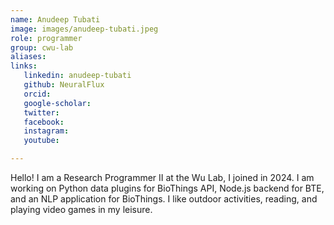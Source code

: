 ```yaml
---
name: Anudeep Tubati
image: images/anudeep-tubati.jpeg
role: programmer
group: cwu-lab
aliases:
links:
   linkedin: anudeep-tubati
   github: NeuralFlux
   orcid: 
   google-scholar:
   twitter:
   facebook:
   instagram: 
   youtube:

---
```


Hello! I am a Research Programmer II at the Wu Lab, I joined in 2024. I am working on Python data plugins for BioThings API,
Node.js backend for BTE, and an NLP application for BioThings. I like outdoor activities, reading, and playing video games in my leisure.
